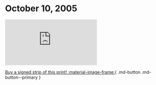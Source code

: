 # October 10, 2005

![](https://www.achewood.com/comic.php?date=10102005)

[Buy a signed strip of this print! :material-image-frame:](https://achewood-holiday-pop-up.myshopify.com/products/strip#10102005){ .md-button .md-button--primary }

